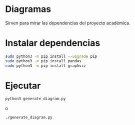 # Diagramas
Sirven para mirar las dependencias del proyecto académica.

# Instalar dependencias
```sh
sudo python3 -m pip install --upgrade pip
sudo python3 -m pip install pandas
sudo python3 -m pip install graphviz
```
# Ejecutar
```sh
python3 generate_diagram.py
```
o
```sh
./generate_diagram.py
```
